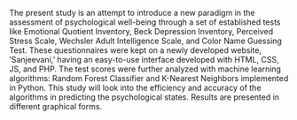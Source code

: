 The present study is an attempt to introduce a new
paradigm in the assessment of psychological well-being through
a set of established tests like Emotional Quotient Inventory, Beck
Depression Inventory, Perceived Stress Scale, Wechsler Adult
Intelligence Scale, and Color Name Guessing Test. These questionnaires
were kept on a newly developed website, ’Sanjeevani,’
having an easy-to-use interface developed with HTML, CSS, JS,
and PHP. The test scores were further analyzed with machine
learning algorithms: Random Forest Classifier and K-Nearest
Neighbors implemented in Python. This study will look into
the efficiency and accuracy of the algorithms in predicting the
psychological states. Results are presented in different graphical
forms.
